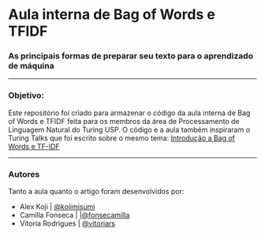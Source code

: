 # Aula interna de Bag of Words e TFIDF
### As principais formas de preparar seu texto para o aprendizado de máquina

----
### Objetivo: 
Este repositório foi criado para armazenar o código da aula interna de Bag of Words e TFIDF feita para os membros da área de Processamento de Linguagem Natural do Turing USP. O código e a aula também inspiraram o Turing Talks que foi escrito sobre o mesmo tema: [Introdução a Bag of Words e TF-IDF](https://medium.com/turing-talks/introdu%C3%A7%C3%A3o-a-bag-of-words-e-tf-idf-43a128151ce9)

----
### Autores
Tanto a aula quanto o artigo foram desenvolvidos por:
- Alex Koji | [@kojimisumi](https://github.com/kojimisumi)
- Camilla Fonseca | |[@fonsecamilla](https://github.com/fonsecamilla)
- Vitoria Rodrigues | [@vitoriars](https://github.com/vitoriars)
